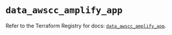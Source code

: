 # `data_awscc_amplify_app`

Refer to the Terraform Registry for docs: [`data_awscc_amplify_app`](https://registry.terraform.io/providers/hashicorp/awscc/0.70.0/docs/data-sources/amplify_app).
